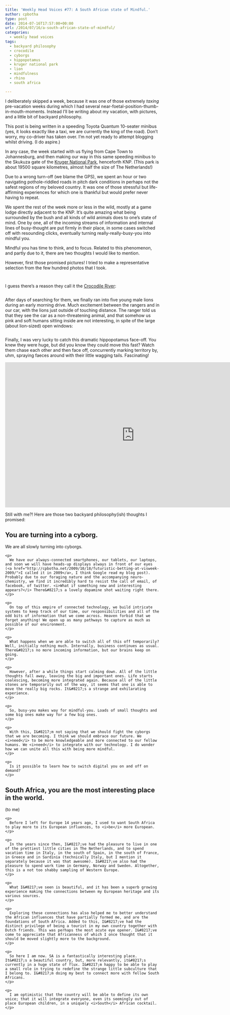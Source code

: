 ```yaml
---
title: 'Weekly Head Voices #77: A South African state of Mindful.'
author: cpbotha
type: post
date: 2014-07-16T17:57:00+00:00
url: /2014/07/16/a-south-african-state-of-mindful/
categories:
  - weekly head voices
tags:
  - backyard philosophy
  - crocodile
  - cyborgs
  - hippopotamus
  - kruger national park
  - lion
  - mindfulness
  - rhino
  - south africa

---
```

I deliberately skipped a week, because it was one of those extremely _taxing_ pre-vacation weeks during which I had several near-foetal-position-thumb-in-mouth-moments. Instead I&#8217;ll be writing about my vacation, with pictures, and a little bit of backyard philosophy.

This post is being written in a speeding Toyota Quantum 10-seater minibus (yes, it looks exactly like a taxi, we are currently the king of the road). Don&#8217;t worry, my co-driver has taken over. I&#8217;m not yet ready to attempt blogging whilst driving. (I do aspire.)

In any case, the week started with us flying from Cape Town to Johannesburg, and then making our way in this same speeding minibus to the Skukuza gate of the [Kruger National Park][1], henceforth KNP. (This park is about 19500 square kilometres, almost half the size of The Netherlands!)

Due to a wrong turn-off (we blame the GPS), we spent an hour or two navigating pothole-riddled roads in pitch dark conditions in perhaps not the safest regions of my beloved country. It was one of those stressful but life-affirming experiences for which one is thankful but would prefer never having to repeat.

We spent the rest of the week more or less in the wild, mostly at a game lodge directly adjacent to the KNP. It&#8217;s quite amazing what being surrounded by the bush and all kinds of wild animals does to one&#8217;s state of mind. One by one, all of the incoming streams of information and internal lines of busy-thought are put firmly in their place, in some cases switched off with resounding clicks, eventually turning really-really-busy-you into mindful you.

Mindful you has time to think, and to focus. Related to this phenomenon, and partly due to it, there are two thoughts I would like to mention.

However, first those promised pictures! I tried to make a representative selection from the few hundred photos that I took.

<div class="figure">
  <p>
    <a href="http://cpbotha.net/wp-content/uploads/2014/07/wpid-mjejane_elephant.jpg" data-rel="lightbox-image-0" data-rl_title="" data-rl_caption="" title=""><img src="http://cpbotha.net/wp-content/uploads/2014/07/wpid-mjejane_elephant-300x225.jpg" alt="" /></a>
  </p>
</div>

<div class="figure">
  <p>
    <a href="http://cpbotha.net/wp-content/uploads/2014/07/wpid-mjejane_rhino.jpg" data-rel="lightbox-image-1" data-rl_title="" data-rl_caption="" title=""><img src="http://cpbotha.net/wp-content/uploads/2014/07/wpid-mjejane_rhino-300x225.jpg" alt="" /></a>
  </p>
</div>

I guess there&#8217;s a reason they call it the [Crocodile River][2]:

<div class="figure">
  <p>
    <a href="http://cpbotha.net/wp-content/uploads/2014/07/wpid-mjejane_crocodiles1.jpg" data-rel="lightbox-image-2" data-rl_title="" data-rl_caption="" title=""><img src="http://cpbotha.net/wp-content/uploads/2014/07/wpid-mjejane_crocodiles1-300x225.jpg" alt="" /></a>
  </p>
</div>

After days of searching for them, we finally ran into five young male lions during an early morning drive. Much excitement between the rangers and in our car, with the lions just outside of touching distance. The ranger told us that they see the car as a non-threatening animal, and that somehow us pink and soft humans sitting inside are not interesting, in spite of the large (about lion-sized) open windows:

<div class="figure">
  <p>
    <a href="http://cpbotha.net/wp-content/uploads/2014/07/wpid-mjejane_lion.jpg" data-rel="lightbox-image-3" data-rl_title="" data-rl_caption="" title=""><img src="http://cpbotha.net/wp-content/uploads/2014/07/wpid-mjejane_lion-300x225.jpg" alt="" /></a>
  </p>
</div>

Finally, I was very lucky to catch this dramatic hippopotamus face-off. You knew they were huge, but did you know they could move this fast? Watch them chase each other and then face off, concurrently marking territory by, uhm, spraying faeces around with their little wagging tails. Fascinating!

<div class="jetpack-video-wrapper">
  <span class="embed-youtube" style="text-align:center; display: block;"><iframe class='youtube-player' type='text/html' width='840' height='473' src='https://www.youtube.com/embed/snrHHa7vnfU?version=3&#038;rel=1&#038;fs=1&#038;autohide=2&#038;showsearch=0&#038;showinfo=1&#038;iv_load_policy=1&#038;wmode=transparent' allowfullscreen='true' style='border:0;'></iframe></span>
</div>

Still with me?! Here are those two backyard philosophy(ish) thoughts I promised:

<div id="outline-container-sec-1" class="outline-2">
  <h2 id="sec-1">
    You are turning into a cyborg.
  </h2>
  
  <div id="text-1" class="outline-text-2">
    <p>
      We are all slowly turning into cyborgs.
    </p>
    
    <p>
      We have our always-connected smartphones, our tablets, our laptops, and soon we will have heads-up displays always in front of our eyes (<a href="http://cpbotha.net/2009/10/18/futuristic-betting-at-visweek-2009/">I called it in 2009</a>, I think Google read my blog post). Probably due to our foraging nature and the accompanying neuro-chemistry, we find it incredibly hard to resist the call of email, of facebook, of twitter. <i>What if something new and interesting appears?</i> There&#8217;s a lovely dopamine shot waiting right there.
    </p>
    
    <p>
      On top of this empire of connected technology, we build intricate systems to keep track of our time, our responsibilities and all of the odd bits of information that we come across. Heaven forbid that we forget anything! We open up as many pathways to capture as much as possible of our environment.
    </p>
    
    <p>
      What happens when we are able to switch all of this off temporarily? Well, initially nothing much. Internally, business continues as usual. There&#8217;s no more incoming information, but our brains keep on going.
    </p>
    
    <p>
      However, after a while things start calming down. All of the little thoughts fall away, leaving the big and important ones. Life starts coalescing, becoming more integrated again. Because all of the little stones are temporarily out of the way, it seems that one is able to move the really big rocks. It&#8217;s a strange and exhilarating experience.
    </p>
    
    <p>
      So, busy-you makes way for mindful-you. Loads of small thoughts and some big ones make way for a few big ones.
    </p>
    
    <p>
      With this, I&#8217;m not saying that we should fight the cyborgs that we are becoming. I think we should embrace our future. We <i>need</i> to be more knowledgeable and more connected to our fellow humans. We <i>need</i> to integrate with our technology. I do wonder how we can unite all this with being more mindful.
    </p>
    
    <p>
      Is it possible to learn how to switch digital you on and off on demand?
    </p>
  </div>
</div>

<div id="outline-container-sec-2" class="outline-2">
  <h2 id="sec-2">
    South Africa, you are the most interesting place in the world.
  </h2>
  
  <div id="text-2" class="outline-text-2">
    <p>
      (to me)
    </p>
    
    <p>
      Before I left for Europe 14 years ago, I used to want South Africa to play more to its European influences, to <i>be</i> more European.
    </p>
    
    <p>
      In the years since then, I&#8217;ve had the pleasure to live in one of the prettiest little cities in The Netherlands, and to spend vacation time in Italy, in the south of Spain, in the south of France, in Greece and in Sardinia (technically Italy, but I mention it separately because it was that awesome). I&#8217;ve also had the pleasure to spend work time in Germany, Norway and Sweden. Altogether, this is a not too shabby sampling of Western Europe.
    </p>
    
    <p>
      What I&#8217;ve seen is beautiful, and it has been a superb growing experience making the connections between my European heritage and its various sources.
    </p>
    
    <p>
      Exploring these connections has also helped me to better understand the African influences that have partially formed me, and are the foundations of South Africa. Added to this, I&#8217;ve had the distinct privilege of being a tourist in my own country together with Dutch friends. This was perhaps the most acute eye opener. I&#8217;ve come to appreciate that Africanness of which I once thought that it should be moved slightly more to the background.
    </p>
    
    <p>
      So here I am now. SA is a fantastically interesting place. It&#8217;s a beautiful country, but, more relevantly, it&#8217;s currently in a huge state of flux. I&#8217;m happy to be able to play a small role in trying to redefine the strange little subculture that I belong to. I&#8217;m doing my best to connect more with fellow South Africans.
    </p>
    
    <p>
      I am optimistic that the country will be able to define its own voice; that it will integrate everyone, even its seemingly out of place European children, in a uniquely <i>South</i> African cocktail.
    </p>
  </div>
</div>

 [1]: http://www.sanparks.co.za/parks/kruger/
 [2]: http://en.wikipedia.org/wiki/Crocodile_River_(Mpumalanga)
